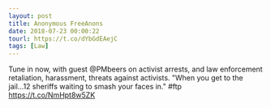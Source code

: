 ```yaml
---
layout: post
title: Anonymous FreeAnons
date: 2018-07-23 00:00:22
tourl: https://t.co/dYbGdEAejC
tags: [Law]
---
```

Tune in now, with guest @PMbeers on activist arrests, and law enforcement retaliation, harassment, threats against activists. "When you get to the jail...12 sheriffs waiting to smash your faces in." #ftp https://t.co/NmHpt8w5ZK